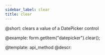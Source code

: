 ```yaml
---
sidebar_label: clear
title: clear
---          
```


@short: clears a value of a DatePicker control





@example:
form.getItem("datepicker").clear();


@template: api_method
@descr:


